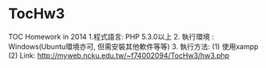 TocHw3
======

TOC Homework in 2014
1.程式語言: PHP 5.3.0以上
2. 執行環境 : Windows(Ubuntu環境亦可, 但需安裝其他軟件等等)
3. 執行方法: 
      (1) 使用xampp
      (2) Link: http://myweb.ncku.edu.tw/~f74002094/TocHw3/hw3.php
